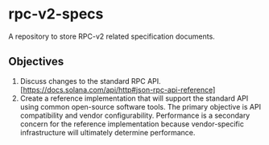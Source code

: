 # rpc-v2-specs
A repository to store RPC-v2 related specification documents.

## Objectives
1. Discuss changes to the standard RPC API. [https://docs.solana.com/api/http#json-rpc-api-reference]
2. Create a reference implementation that will support the standard API using common open-source software tools. The primary objective is API compatibility and vendor configurability. Performance is a secondary concern for the reference implementation because vendor-specific infrastructure will ultimately determine performance.
